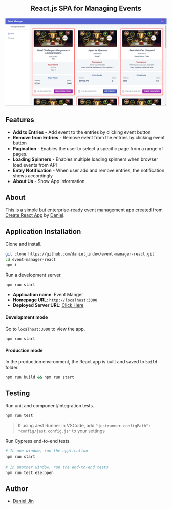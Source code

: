 <h2 align="center">React.js SPA for Managing Events</h2>

![Screenshot](./assets/Screenshot.png)

## Features

- **Add to Entries** - Add event to the entries by clicking event button
- **Remove from Entries** - Remove event from the entries by clicking event button
- **Pagination** - Enables the user to select a specific page from a range of pages.
- **Loading Spinners** - Enables multiple loading spinners when browser load events from API
- **Entry Notification** - When user add and remove entries, the notification shows accordingly
- **About Us** - Show App information

## About

This is a simple but enterprise-ready event management app created from [Create React App](https://create-react-app.dev/) by [Daniel](https://github.com/danieljindev/).

## Application Installation

Clone and install.

```bash
git clone https://github.com/danieljindev/event-manager-react.git
cd event-manager-react
npm i
```

Run a development server.

```bash
npm run start
```

- **Application name**: Event Manger
- **Homepage URL**: `http://localhost:3000`
- **Deployed Server URL**: [Click Here](https://ecstatic-lovelace-2beaf0.netlify.app/)

#### Development mode

Go to `localhost:3000` to view the app.

```bash
npm run start
```

#### Production mode

In the production environment, the React app is built and saved to `build` folder.

```bash
npm run build && npm run start
```

## Testing

Run unit and component/integration tests.

```bash
npm run test
```

> If using Jest Runner in VSCode, add `"jestrunner.configPath": "config/jest.config.js"` to your settings

Run Cypress end-to-end tests.

```bash
# In one window, run the application
npm run start

# In another window, run the end-to-end tests
npm run test:e2e:open
```

## Author

- [Daniel Jin](https://github.com/danieljindev/)
